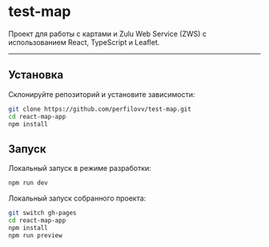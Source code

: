 # test-map

Проект для работы с картами и Zulu Web Service (ZWS) с использованием React, TypeScript и Leaflet.

---

##  Установка

Склонируйте репозиторий и установите зависимости:

```bash
git clone https://github.com/perfilovv/test-map.git
cd react-map-app
npm install
```

##  Запуск

Локальный запуск в режиме разработки:

```bash
npm run dev
```

Локальный запуск собранного проекта:

```bash
git switch gh-pages
cd react-map-app
npm install
npm run preview
```
